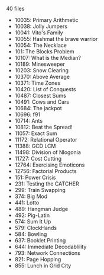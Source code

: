 40 files
- 10035: Primary Arithmetic
- 10038: Jolly Jumpers
- 10041: Vito's Family
- 10055: Hashmat the brave warrior
- 10054: The Necklace
- 101: The Blocks Problem
- 10107: What is the Median?
- 10189: Minesweeper
- 10203: Snow Clearing
- 10370: Above Average
- 10371: Time Zones
- 10420: List of Conquests
- 10487: Closest Sums
- 10491: Cows and Cars
- 10684: The jackpot
- 10696: f91
- 10714: Ants
- 10812: Beat the Spread!
- 11057: Exact Sum
- 11172: Relational Operator
- 11388: GCD LCM
- 11498: Division of Nlogonia
- 11727: Cost Cutting
- 12764: Exercising Emoticons
- 12756: Factorial Products
- 151: Power Crisis
- 231: Testing the CATCHER
- 299: Train Swapping
- 374: Big Mod
- 441: Lotto
- 489: Hangman Judge
- 492: Pig-Latin
- 574: Sum It Up
- 579: ClockHands
- 584: Bowling
- 637: Booklet Printing
- 644: Immediate Decodablility
- 793: Network Connections
- 821: Page Hopping
- 855: Lunch in Grid City
